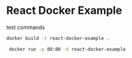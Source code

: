 # React Docker Example 

test commands

```bash
docker build -t react-docker-example .
```

```bash
 docker run -p 80:80 -d react-docker-example
```